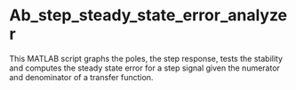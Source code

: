 # Ab_step_steady_state_error_analyzer
This MATLAB script graphs the poles, the step response, tests the stability and computes the steady state error for a step signal given the numerator and denominator of a transfer function.
